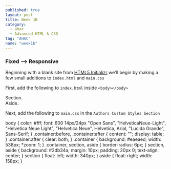 ```yaml
---
published: true
layout: post
title: Week 1B
category: 
  - ahac
  - Advanced HTML & CSS
tag: "AHAC"
name: "week1b"
---
```


### Fixed --> Responsive

Beginning with a blank site from  [HTML5 Initializr](http://www.initializr.com/builder?h5bp-content&modernizr&jquerymin&h5bp-iecond&h5bp-chromeframe&h5bp-analytics&h5bp-htaccess&h5bp-favicon&h5bp-appletouchicons&h5bp-scripts&h5bp-robots&h5bp-humans&h5bp-404&h5bp-adobecrossdomain&h5bp-css&h5bp-csshelpers&h5bp-mediaqueryprint&h5bp-mediaqueries) we'll begin by making a few small additions to `index.html` and `main.css`

First, add the following to `index.html` inside `<body></body>`

  <div class="container">
    <section>
      Section.
    </section>
    <aside>
      Aside.
    </aside>
  </div>
  
Next, add the following to `main.css` in the `Authors Custom Styles Section`

  body {
    color: #fff;
    font: 600 14px/24px "Open Sans", "HelveticaNeue-Light", "Helvetica Neue Light", "Helvetica Neue", Helvetica, Arial, "Lucida Grande", Sans-Serif;
  }
  .container:before,
  .container:after {
    content: "";
    display: table;
  }
  .container:after {
    clear: both;
  }
  .container {
    background: #eaeaed;
    width: 538px;
    *zoom: 1;
  }
  .container,
  section,
  aside {
    border-radius: 6px;
  }
  section,
  aside {
    background: #2db34a;
    margin: 10px;
    padding: 20px 0;
    text-align: center;
  }
  section {
    float: left;
    width: 340px;
  }
  aside {
    float: right;
    width: 158px;
  }
  
